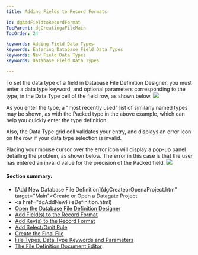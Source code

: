 ```yaml
---
title: Adding Fields to Record Formats

Id: dgAddFieldtoRecordFormat
TocParent: dgCreatingaFileMain
TocOrder: 24

keywords: Adding Field Data Types
keywords: Entering Database Field Data Types
keywords: New Field Data Types
keywords: Database Field Data Types

---
```


To set the data type of a field in Database File Definition Designer, you must enter a data type keyword, and optional parameters corresponding to the type, in the Data Type cell of the field row, as shown below.
![](../images/DataTypeCol.bmp)

As you enter the type, a "most recently used" list of similarly named types may be shown, as with the Packed type in the above example, which can help you quickly enter the type definition.

Also, the Data Type grid cell validates your entry, and displays an error icon on the row if your data type selection is invalid.

Placing your mouse cursor over the error icon will display a pop-up panel detailing the problem, as shown below. The error in this case is that the user has entered an invalid value for the precision of the Packed field.
![](../images/DataTypeError.bmp)

#### Section summary:

- [Add New Database File Definition](dgCreateorOpenaProject.htm" target="Main">Create or Open a Datagate Project</a>
- <a href="dgAddNewFileDefinition.html)
- [Open the Database File Definition Designer](dgOpenFDD.html)
- [Add Field(s) to the Record Format](dgAddFieldtoRecordFormat.html)
- [Add Key(s) to the Record Format](dgAddKeytoRecordFormat.html)
- [Add Select/Omit Rule](dgAddSelectOmitRule.html)
- [Create the Final File](dgCreatetheFinalFile.html)
- [File Types, Data Type Keywords and Parameters](dgFileTypesandDataTypes.html)
- [The File Definition Document Editor](dgFileDefinitionDocumentEditor.html)

